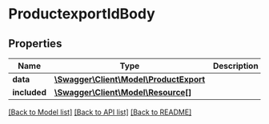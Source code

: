 # ProductexportIdBody

## Properties
Name | Type | Description | Notes
------------ | ------------- | ------------- | -------------
**data** | [**\Swagger\Client\Model\ProductExport**](ProductExport.md) |  | [optional] 
**included** | [**\Swagger\Client\Model\Resource[]**](Resource.md) |  | [optional] 

[[Back to Model list]](../../README.md#documentation-for-models) [[Back to API list]](../../README.md#documentation-for-api-endpoints) [[Back to README]](../../README.md)

